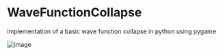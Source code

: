 # WaveFunctionCollapse
implementation of a basic wave function collapse in python using pygame


![image](https://user-images.githubusercontent.com/81096844/221425450-1e31d021-6c81-4391-bdf7-2c127535f1ae.png)
